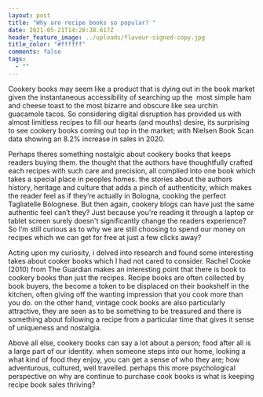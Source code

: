```yaml
---
layout: post
title: "Why are recipe books so popular? "
date: 2021-05-21T14:28:38.617Z
header_feature_image: ../uploads/flavour-signed-copy.jpg
title_color: "#ffffff"
comments: false
tags:
  - ""
---
```

Cookery books may seem like a product that is dying out in the book market given the instantaneous accessibility of searching up the  most simple ham and cheese toast to the most bizarre and obscure like sea urchin guacamole tacos. So considering digital disruption has provided us with almost limitless recipes to fill our hearts (and mouths) desire, its surprising to see cookery books coming out top in the market; with Nielsen Book Scan data showing an 8.2% increase in sales in 2020. 



Perhaps theres something nostalgic about cookery books that keeps readers buying them. the thought that the authors have thoughtfully crafted each recipes with such care and precision, all complied into one book which takes a special place in peoples homes. the stories about the authors history, heritage and culture that adds a pinch of authenticity, which makes the reader feel as if they’re actually in Bologna, cooking the perfect Tagliatelle Bolognese. But then again, cookery blogs can have just the same authentic feel can’t they? Just because you're reading it through a laptop or tablet screen surely doesn't significantly change the readers experience? So I’m still curious as to why we are still choosing to spend our money on recipes which we can get for free at just a few clicks away?



Acting upon my curiosity, i delved into research and found some interesting takes about cooker books which I had not cared to consider. Rachel Cooke (2010) from The Guardian makes an interesting point that there is book to cookery books than just the recipes. Recipe books are often collected by book buyers, the become a token to be displaced on their bookshelf in the kitchen, often giving off the wanting impression that you cook more than you do. on the other hand, vintage cook books are also particularly attractive, they are seen as to be something to be treasured and there is something about following a recipe from a particular time that gives it sense of uniqueness and nostalgia. 



Above all else, cookery books can say a lot about a person; food after all is a large part of our identity. when someone steps into our home, looking a what kind of food they enjoy, you can get a sense of who they are; how adventurous, cultured, well travelled. perhaps this more psychological perspective on why are continue to purchase cook books is what is keeping recipe book sales thriving?